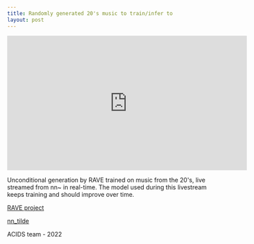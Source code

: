 ```yaml
---
title: Randomly generated 20's music to train/infer to
layout: post
---
```


<meta name="twitter:card" content="summary_large_image">
<meta name="twitter:title" content="RAVE livestream - randomly generated 20's music to train/infer to">
<meta name="twitter:description" content="Unconditional generation by RAVE trained on music from the 20's, live streamed from nn~ in real-time. The model used during this livestream keeps training and should improve over time.">
<meta name="twitter:image" content="https://caillonantoine.github.io/assets/new_cover.png">

<link rel="canonical" href="https://www.youtube.com/watch?v=j0WEv0SfEf4" />

<iframe width="560" height="315" src="https://www.youtube.com/embed/L2eVjMMvb2A" title="YouTube video player" frameborder="0" allow="accelerometer; autoplay; clipboard-write; encrypted-media; gyroscope; picture-in-picture" allowfullscreen></iframe>

Unconditional generation by RAVE trained on music from the 20's, live streamed from nn~ in real-time. The model used during this livestream keeps training and should improve over time.

[RAVE project](https://github.com/acids-ircam/RAVE)

[nn_tilde](https://github.com/acids-ircam/nn_tilde)

ACIDS team - 2022
